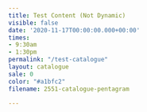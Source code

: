 ```yaml
---
title: Test Content (Not Dynamic)
visible: false
date: '2020-11-17T00:00:00.000+00:00'
times:
- 9:30am
- 1:30pm
permalink: "/test-catalogue"
layout: catalogue
sale: 0
color: "#a1bfc2"
filename: 2551-catalogue-pentagram

---
```

